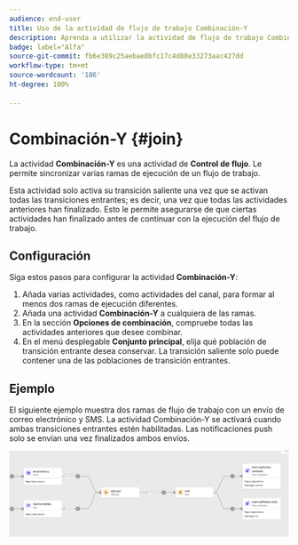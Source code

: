 ```yaml
---
audience: end-user
title: Uso de la actividad de flujo de trabajo Combinación-Y
description: Aprenda a utilizar la actividad de flujo de trabajo Combinación-Y
badge: label="Alfa"
source-git-commit: fb6e389c25aebae8bfc17c4d88e33273aac427dd
workflow-type: tm+mt
source-wordcount: '186'
ht-degree: 100%

---
```



# Combinación-Y {#join}

La actividad **Combinación-Y** es una actividad de **Control de flujo**. Le permite sincronizar varias ramas de ejecución de un flujo de trabajo.

Esta actividad solo activa su transición saliente una vez que se activan todas las transiciones entrantes; es decir, una vez que todas las actividades anteriores han finalizado. Esto le permite asegurarse de que ciertas actividades han finalizado antes de continuar con la ejecución del flujo de trabajo.

## Configuración

Siga estos pasos para configurar la actividad **Combinación-Y**:

1. Añada varias actividades, como actividades del canal, para formar al menos dos ramas de ejecución diferentes.
1. Añada una actividad **Combinación-Y** a cualquiera de las ramas.
1. En la sección **Opciones de combinación**, compruebe todas las actividades anteriores que desee combinar.
1. En el menú desplegable **Conjunto principal**, elija qué población de transición entrante desea conservar. La transición saliente solo puede contener una de las poblaciones de transición entrantes.

## Ejemplo

El siguiente ejemplo muestra dos ramas de flujo de trabajo con un envío de correo electrónico y SMS. La actividad Combinación-Y se activará cuando ambas transiciones entrantes estén habilitadas. Las notificaciones push solo se envían una vez finalizados ambos envíos.

![](../assets/workflow-andjoin-example.png)